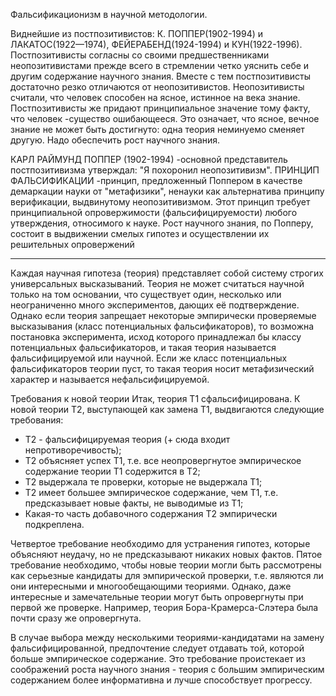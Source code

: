 Фальсификационизм в научной методологии.

Виднейшие из постпозитивистов: К. ПОППЕР(1902-1994) и ЛАКАТОС(1922—1974), ФЕЙЕРАБЕНД(1924-1994) и КУН(1922-1996).  
Постпозитивисты согласны со своими предшественниками неопозитивистами прежде всего в стремлении четко уяснить себе и другим 
содержание научного знания. Вместе с тем постпозитивисты достаточно резко отличаются от неопозитивистов. Неопозитивисты считали, 
что человек способен на ясное, истинное на века знание. Постпозитивисты же придают принципиальное значение тому факту, что 
человек -существо ошибающееся. Это означает, что ясное, вечное знание не может быть достигнуто: одна теория неминуемо сменяет 
другую. Надо обеспечить рост научного знания. 

КАРЛ РАЙМУНД ПОППЕР (1902-1994) -основной представитель постпозитивизма утверждал: "Я похоронил неопозитивизм". 
ПРИНЦИП ФАЛЬСИФИКАЦИИ -принцип, предложенный Поппером в качестве демаркации науки от "метафизики", ненауки как альтернатива 
принципу верификации, выдвинутому неопозитивизмом. Этот принцип требует принципиальной опровержимости (фальсифицируемости) любого 
утверждения, относимого к науке. Рост научного знания, по Попперу, состоит в выдвижении смелых гипотез и осуществлении их 
решительных опровержений

_____________________________________________________

Каждая научная гипотеза (теория) представляет собой систему строгих универсальных высказываний. Теория не может считаться 
научной только на том основании, что существует один, несколько или неограниченно много экспериментов, дающих её подтверждение. 
Однако если теория запрещает некоторые эмпирически проверяемые высказывания (класс потенциальных фальсификаторов), то возможна 
постановка эксперимента, исход которого принадлежал бы классу потенциальных фальсификаторов, и такая теория называется 
фальсифицируемой или научной. Если же класс потенциальных фальсификаторов теории пуст, то такая теория носит метафизический 
характер и называется нефальсифицируемой.

Требования к новой теории
Итак, теория T1 сфальсифицирована. К новой теории T2, выступающей как замена T1, выдвигаются следующие требования:
* T2 - фальсифицируемая теория (+ сюда входит непротиворечивость);
* T2 объясняет успех T1, т.е. все неопровергнутое эмпирическое содержание теории T1 содержится в T2;
* T2 выдержала те проверки, которые не выдержала T1;
* T2 имеет большее эмпирическое содержание, чем T1, т.е. предсказывает новые факты, не выводимые из T1;
* Какая-то часть добавочного содержания T2 эмпирически подкреплена.

Четвертое требование необходимо для устранения гипотез, которые объясняют неудачу, но не предсказывают никаких новых фактов. 
Пятое требование необходимо, чтобы новые теории могли быть рассмотрены как серьезные кандидаты для эмпирической проверки, т.е.
являются ли они интересными и многообещающими теориями. Однако, даже интересные и замечательные теории могут быть опровергнуты 
при первой же проверке. Например, теория Бора-Крамерса-Слэтера была почти сразу же опровергнута.

В случае выбора между несколькими теориями-кандидатами на замену фальсифицированной, предпочтение следует отдавать той, 
которой больше эмпирическое содержание. Это требование проистекает из соображений роста научного знания - теория с большим 
эмпирическим содержанием более информативна и лучше способствует прогрессу.

